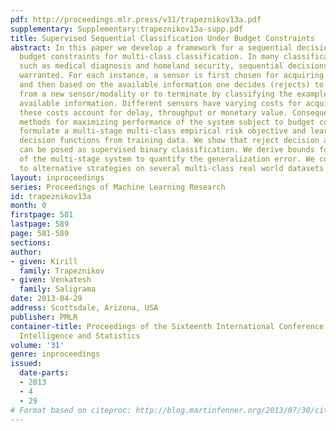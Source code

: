 ```yaml
---
pdf: http://proceedings.mlr.press/v31/trapeznikov13a.pdf
supplementary: Supplementary:trapeznikov13a-supp.pdf
title: Supervised Sequential Classification Under Budget Constraints
abstract: In this paper we develop a framework for a sequential decision making under
  budget constraints for multi-class classification. In many classification systems,
  such as medical diagnosis and homeland security, sequential decisions are often
  warranted. For each instance, a sensor is first chosen for acquiring measurements
  and then based on the available information one decides (rejects) to seek more measurements
  from a new sensor/modality or to terminate by classifying the example based on the
  available information. Different sensors have varying costs for acquisition, and
  these costs account for delay, throughput or monetary value. Consequently, we seek
  methods for maximizing performance of the system subject to budget constraints.  We
  formulate a multi-stage multi-class empirical risk objective and learn sequential
  decision functions from training data. We show that reject decision at each stage
  can be posed as supervised binary classification. We derive bounds for the VC dimension
  of the multi-stage system to quantify the generalization error. We compare our approach
  to alternative strategies on several multi-class real world datasets.
layout: inproceedings
series: Proceedings of Machine Learning Research
id: trapeznikov13a
month: 0
firstpage: 581
lastpage: 589
page: 581-589
sections: 
author:
- given: Kirill
  family: Trapeznikov
- given: Venkatesh
  family: Saligrama
date: 2013-04-29
address: Scottsdale, Arizona, USA
publisher: PMLR
container-title: Proceedings of the Sixteenth International Conference on Artificial
  Intelligence and Statistics
volume: '31'
genre: inproceedings
issued:
  date-parts:
  - 2013
  - 4
  - 29
# Format based on citeproc: http://blog.martinfenner.org/2013/07/30/citeproc-yaml-for-bibliographies/
---
```

